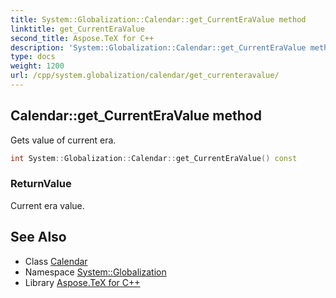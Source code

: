 ```yaml
---
title: System::Globalization::Calendar::get_CurrentEraValue method
linktitle: get_CurrentEraValue
second_title: Aspose.TeX for C++
description: 'System::Globalization::Calendar::get_CurrentEraValue method. Gets value of current era in C++.'
type: docs
weight: 1200
url: /cpp/system.globalization/calendar/get_currenteravalue/
---
```

## Calendar::get_CurrentEraValue method


Gets value of current era.

```cpp
int System::Globalization::Calendar::get_CurrentEraValue() const
```


### ReturnValue

Current era value.

## See Also

* Class [Calendar](../)
* Namespace [System::Globalization](../../)
* Library [Aspose.TeX for C++](../../../)
